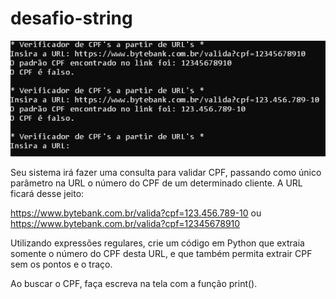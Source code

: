 # desafio-string

![](DesafioString/img/desafiostring.png)

Seu sistema irá fazer uma consulta para validar CPF, passando como único parâmetro na URL o número do CPF de um determinado cliente. A URL ficará desse jeito:

https://www.bytebank.com.br/valida?cpf=123.456.789-10
ou
https://www.bytebank.com.br/valida?cpf=12345678910

Utilizando expressões regulares, crie um código em Python que extraia somente o número do CPF desta URL, e que também permita extrair CPF sem os pontos e o traço.

Ao buscar o CPF, faça escreva na tela com a função print().
